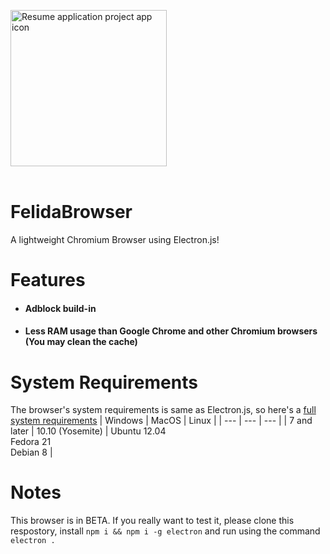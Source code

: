 
<img align="center" width="250" height="250" src="https://raw.githubusercontent.com/raluvy95/FelidaBrowser/master/icon.png" alt="Resume application project app icon"><br><br>
# FelidaBrowser 
A lightweight Chromium Browser using Electron.js!<br>

# Features
  - #### Adblock build-in
  - #### Less RAM usage than Google Chrome and other Chromium browsers (You may clean the cache)

# System Requirements
The browser's system requirements is same as Electron.js, so here's a [full system requirements](https://stackoverflow.com/questions/36306450/what-is-minimum-system-requirements-to-run-electron-apps)
| Windows | MacOS | Linux |
| --- | --- | --- |
| 7 and later | 10.10 (Yosemite) | Ubuntu 12.04<br>Fedora 21<br>Debian 8 |

# Notes
This browser is in BETA. If you really want to test it, please clone this respostory, install `npm i && npm i -g electron` and run using the command `electron .`<br>
